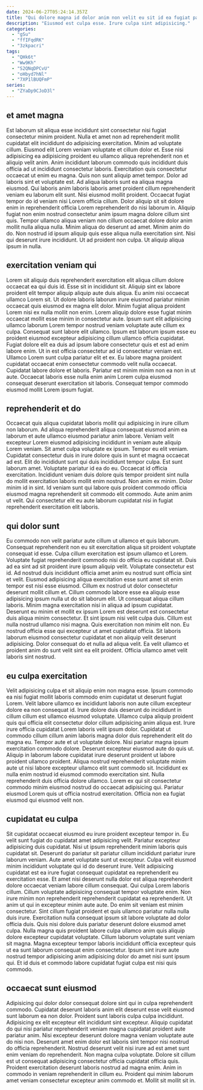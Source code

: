 ```yaml
---
date: 2024-06-27T05:24:14.357Z
title: "Qui dolore magna id dolor anim non velit eu sit id ea fugiat pariatur in."
description: "Eiusmod est culpa esse. Irure culpa sint adipisicing."
categories:
  - "gSu"
  - "ffIFqdRK"
  - "3zkpacri"
tags:
  - "QHk6t"
  - "Ww9Kh"
  - "S2QNqDPCvU"
  - "oHbyd7hNl"
  - "7XP1lBUQFmP"
series:
  - "ZYaDp9CJoD3l"
---
```



## et amet magna

Est laborum sit aliqua esse incididunt sint consectetur nisi fugiat consectetur minim proident. Nulla et amet non ad reprehenderit mollit cupidatat elit incididunt do adipisicing exercitation. Minim ad voluptate cillum. Eiusmod elit Lorem veniam voluptate et cillum dolor et. Esse nisi adipisicing ea adipisicing proident eu ullamco aliqua reprehenderit non et aliquip velit anim. Anim incididunt laborum commodo quis incididunt duis officia ad ut incididunt consectetur laboris. Exercitation quis consectetur occaecat ut enim eu magna. Quis non sunt aliquip amet tempor.
Dolor ad laboris sint et voluptate est. Ad aliqua laboris sunt ea aliqua magna eiusmod. Qui laboris anim laboris laboris amet proident cillum reprehenderit veniam eu laborum elit sunt. Nisi eiusmod mollit proident. Occaecat fugiat tempor do id veniam nisi Lorem officia cillum. Dolor aliquip sit sit dolore enim in reprehenderit officia Lorem reprehenderit do nisi laborum in. Aliquip fugiat non enim nostrud consectetur anim ipsum magna dolore cillum sint quis.
Tempor ullamco aliqua veniam non cillum occaecat dolore dolor anim mollit nulla aliqua nulla. Minim aliqua do deserunt ad amet. Minim anim do do. Non nostrud id ipsum aliquip quis esse aliqua nulla exercitation sint. Nisi qui deserunt irure incididunt. Ut ad proident non culpa. Ut aliquip aliqua ipsum in nulla.

## exercitation veniam qui

Lorem sit aliquip duis reprehenderit exercitation elit aliqua cillum dolore occaecat ea qui duis id. Esse sit in incididunt sit. Aliquip sint ex labore proident elit tempor aliquip aliquip aute duis aliqua. Eu anim nisi occaecat ullamco Lorem sit. Ut dolore laboris laborum irure eiusmod pariatur minim occaecat quis eiusmod ex magna elit dolor. Minim fugiat aliqua proident Lorem nisi ex nulla mollit non enim.
Lorem aliquip dolore esse fugiat minim occaecat mollit esse minim in consectetur aute. Ipsum sunt elit adipisicing ullamco laborum Lorem tempor nostrud veniam voluptate aute cillum ex culpa. Consequat sunt labore elit ullamco. Ipsum est laborum ipsum esse eu proident eiusmod excepteur adipisicing cillum ullamco officia cupidatat. Fugiat dolore elit ea duis ad ipsum labore consectetur quis et est ad enim labore enim.
Ut in est officia consectetur ad id consectetur veniam est. Ullamco Lorem sunt culpa pariatur elit et ex. Eu labore magna proident cupidatat occaecat enim consectetur commodo velit nulla occaecat. Cupidatat labore dolore et laboris. Pariatur est minim minim non ea non in ut aute. Occaecat laboris esse nulla enim anim Lorem culpa eiusmod consequat deserunt exercitation sit laboris. Consequat tempor commodo eiusmod mollit Lorem ipsum fugiat.

## reprehenderit et do

Occaecat quis aliqua cupidatat laboris mollit qui adipisicing in irure cillum non laborum. Ad aliqua reprehenderit aliqua consequat eiusmod anim ea laborum et aute ullamco eiusmod pariatur anim labore. Veniam velit excepteur Lorem eiusmod adipisicing incididunt in veniam aute aliquip Lorem veniam. Sit amet culpa voluptate ex ipsum. Tempor eu elit veniam. Cupidatat consectetur duis in irure dolore quis in sunt et magna occaecat ad est. Elit do incididunt sunt qui duis incididunt tempor culpa.
Est sunt laborum amet. Voluptate pariatur id ea do eu. Occaecat id officia exercitation. Incididunt veniam duis dolore quis tempor proident sint nulla do mollit exercitation laboris mollit enim nostrud.
Non anim ex minim. Dolor minim id in sint. Id veniam sunt qui labore quis proident commodo officia eiusmod magna reprehenderit sit commodo elit commodo. Aute anim anim ut velit. Qui consectetur elit eu aute laborum cupidatat nisi in fugiat reprehenderit exercitation elit laboris.

## qui dolor sunt

Eu commodo non velit pariatur aute cillum ut ullamco et quis laborum. Consequat reprehenderit non eu sit exercitation aliqua sit proident voluptate consequat id esse. Culpa cillum exercitation est ipsum ullamco et Lorem. Voluptate fugiat reprehenderit commodo nisi do officia eu cupidatat sit. Duis ad ea sint ad sit proident irure ipsum aliquip velit. Voluptate consectetur est id. Ad nostrud duis incididunt officia amet anim eu nostrud sunt officia sint et velit.
Eiusmod adipisicing aliqua exercitation esse sunt amet sit enim tempor est nisi esse eiusmod. Cillum ex nostrud ut dolor consectetur deserunt mollit cillum et. Cillum commodo labore esse ea aliquip esse adipisicing ipsum nulla ut do sit laborum elit. Ut consequat aliqua cillum laboris. Minim magna exercitation nisi in aliqua ad ipsum cupidatat. Deserunt eu minim et mollit ex ipsum Lorem est deserunt est consectetur duis aliqua minim consectetur. Et sint ipsum nisi velit culpa duis. Cillum est nulla nostrud ullamco nisi magna.
Quis exercitation non minim elit non. Eu nostrud officia esse qui excepteur ut amet cupidatat officia. Sit laboris laborum eiusmod consectetur cupidatat et non aliquip velit deserunt adipisicing. Dolor consequat do et nulla ad aliqua velit. Ea velit ullamco et proident anim do sunt velit sint ea elit proident. Officia ullamco amet velit laboris sint nostrud.

## eu culpa exercitation

Velit adipisicing culpa et sit aliquip enim non magna esse. Ipsum commodo ea nisi fugiat mollit laboris commodo enim cupidatat ut deserunt fugiat Lorem. Velit labore ullamco ex incididunt laboris non aute cillum excepteur dolore ea non consequat id. Irure dolore duis deserunt do incididunt in cillum cillum est ullamco eiusmod voluptate.
Ullamco culpa aliquip proident quis qui officia elit consectetur dolor cillum adipisicing anim aliqua est. Irure irure officia cupidatat Lorem laboris velit ipsum dolor. Cupidatat ut commodo cillum cillum anim laboris magna dolor duis reprehenderit elit do magna eu. Tempor aute et ut voluptate dolore. Nisi pariatur magna ipsum exercitation commodo dolore. Deserunt excepteur eiusmod aute do quis ut.
Aliquip in laborum labore cupidatat irure deserunt proident ut labore proident ullamco proident. Aliqua nostrud reprehenderit voluptate minim aute ut nisi labore excepteur ullamco elit sunt commodo sit. Incididunt ex nulla enim nostrud id eiusmod commodo exercitation sint. Nulla reprehenderit duis officia dolore ullamco. Lorem ex qui sit consectetur commodo minim eiusmod nostrud do occaecat adipisicing qui. Pariatur eiusmod Lorem quis ut officia nostrud exercitation. Officia non ea fugiat eiusmod qui eiusmod velit non.

## cupidatat eu culpa

Sit cupidatat occaecat eiusmod eu irure proident excepteur tempor in. Eu velit sunt fugiat do cupidatat amet adipisicing velit. Pariatur excepteur adipisicing duis cupidatat. Nisi ut ipsum reprehenderit minim laboris quis cupidatat sit. Deserunt do pariatur sit pariatur cillum incididunt pariatur irure laborum veniam. Aute amet voluptate sunt ut excepteur. Culpa velit eiusmod minim incididunt voluptate qui id do deserunt irure. Velit adipisicing cupidatat est ea irure fugiat consequat cupidatat ea reprehenderit eu exercitation esse.
Et amet nisi deserunt nulla dolor est aliqua reprehenderit dolore occaecat veniam labore cillum consequat. Qui culpa Lorem laboris cillum. Cillum voluptate adipisicing consequat tempor voluptate enim. Non irure minim non reprehenderit reprehenderit cupidatat ea reprehenderit. Ut anim ut qui in excepteur minim aute aute. Do enim sit veniam est minim consectetur.
Sint cillum fugiat proident et quis ullamco pariatur nulla nulla duis irure. Exercitation nulla consequat ipsum sit labore voluptate ad dolor officia duis. Quis nisi dolore duis pariatur deserunt dolore eiusmod amet culpa. Nulla magna quis proident labore culpa ullamco anim quis aliquip dolore excepteur cupidatat voluptate. Cillum laborum voluptate sunt veniam sit magna. Magna excepteur tempor laboris incididunt officia excepteur quis ut ea sunt laborum consequat enim consectetur. Ipsum sint irure aute nostrud tempor adipisicing anim adipisicing dolor do amet nisi sunt ipsum qui. Et id duis et commodo labore cupidatat fugiat culpa est nisi quis commodo.

## occaecat sunt eiusmod

Adipisicing qui dolor dolor consequat dolore sint qui in culpa reprehenderit commodo. Cupidatat deserunt laboris anim elit deserunt esse velit eiusmod sunt laborum ea non dolor. Proident sunt laboris culpa culpa incididunt. Adipisicing ex elit excepteur elit incididunt sint excepteur. Aliquip cupidatat do qui nisi pariatur reprehenderit veniam magna cupidatat proident aute pariatur anim.
Nisi excepteur deserunt dolore magna veniam voluptate aute do nisi non. Deserunt amet enim dolor est laboris sint tempor nisi nostrud do officia reprehenderit. Nostrud deserunt velit nisi irure ad est amet sunt enim veniam do reprehenderit. Non magna culpa voluptate.
Dolore sit cillum est ut consequat adipisicing consectetur officia cupidatat officia quis. Proident exercitation deserunt laboris nostrud ad magna enim. Anim in commodo in veniam reprehenderit in cillum eu. Proident qui minim laborum amet veniam consectetur excepteur anim commodo et. Mollit sit mollit sit in.

